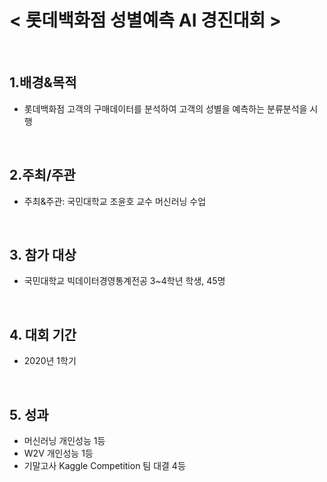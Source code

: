 # < 롯데백화점 성별예측 AI 경진대회 >
<br>
    
## 1.배경&목적
 - 롯데백화점 고객의 구매데이터를 분석하여 고객의 성별을 예측하는 분류분석을 시행
<br>
    
## 2.주최/주관  
 - 주최&주관: 국민대학교 조윤호 교수 머신러닝 수업
<br>

## 3. 참가 대상  
 - 국민대학교 빅데이터경영통계전공 3~4학년 학생, 45명
<br>

## 4. 대회 기간
 - 2020년 1학기
<br>

## 5. 성과
 - 머신러닝 개인성능 1등
 - W2V 개인성능 1등
 - 기말고사 Kaggle Competition 팀 대결 4등
